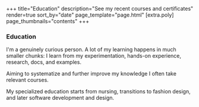 +++
title="Education"
description="See my recent courses and certificates"
render=true
sort_by="date"
page_template="page.html"
[extra.poly]
page_thumbnails="contents"
+++

### Education

I'm a genuinely curious person. A lot of my learning happens in much smaller chunks: I learn from my experimentation, hands-on experience, research, docs, and examples. 

Aiming to systematize and further improve my knowledge I often take relevant courses.

My specialized education starts from nursing, transitions to fashion design, and later software development and design.
